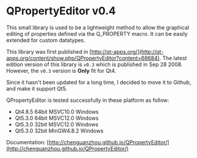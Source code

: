 QPropertyEditor v0.4
===============

This small library is used to be a lightweight method to allow the graphical editing of properties defined via the Q_PROPERTY macro. It can be easily extended for custom datatypes. 

This library was first published in [http://qt-apps.org/](http://qt-apps.org/content/show.php/QPropertyEditor?content=68684). The latest edition version of this library is `v0.3` which is published in Sep 28 2008. However, the `v0.3` version is **Only** fit for Qt4.

Since it hasn't been updated for a long time, I decided to move it to Github, and make it support Qt5. 

QPropertyEditor is tested successfully in these platform as follow:

- Qt4.8.5 64bit MSVC10.0 Windows
- Qt5.3.0 64bit MSVC12.0 Windows
- Qt5.3.0 32bit MSVC12.0 Windows
- Qt5.3.0 32bit MinGW4.8.2 Windows


Documentation:
[http://chenguanzhou.github.io/QPropertyEditor/](http://chenguanzhou.github.io/QPropertyEditor/)

